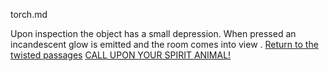 torch.md

Upon inspection the object has a small depression.
When pressed an incandescent glow is emitted and the room comes into view
.  [Return to the twisted passages](../zork/zork.md) [CALL UPON YOUR SPIRIT ANIMAL!](../spirit_animal/spirit-animal.md)

